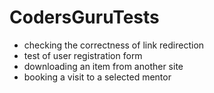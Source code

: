 # CodersGuruTests
 - checking the correctness of link redirection
 - test of user registration form
 - downloading an item from another site
 - booking a visit to a selected mentor
